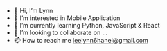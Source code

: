 - 👋 Hi, I’m Lynn
- 👀 I’m interested in Mobile Application 
- 🌱 I’m currently learning Python, JavaScript & React
- 💞️ I’m looking to collaborate on ...
- 📫 How to reach me leelynn6hanel@gmail.com

<!---
6hanel/6hanel is a ✨ special ✨ repository because its `README.md` (this file) appears on your GitHub profile.
You can click the Preview link to take a look at your changes.
--->
